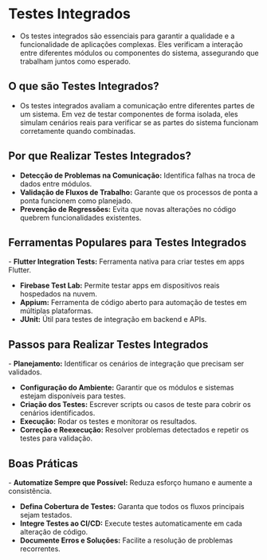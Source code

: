 # Testes Integrados
- Os testes integrados são essenciais para garantir a qualidade e a funcionalidade de aplicações complexas. Eles verificam a interação entre diferentes módulos ou componentes do sistema, assegurando que trabalham juntos como esperado.

## O que são Testes Integrados?
- Os testes integrados avaliam a comunicação entre diferentes partes de um sistema. Em vez de testar componentes de forma isolada, eles simulam cenários reais para verificar se as partes do sistema funcionam corretamente quando combinadas.

## Por que Realizar Testes Integrados?
- **Detecção de Problemas na Comunicação:** Identifica falhas na troca de dados entre módulos.
- **Validação de Fluxos de Trabalho:** Garante que os processos de ponta a ponta funcionem como planejado.
- **Prevenção de Regressões:** Evita que novas alterações no código quebrem funcionalidades existentes.

## ​Ferramentas Populares para Testes Integrados
​- **Flutter Integration Tests:** Ferramenta nativa para criar testes em apps Flutter.
- **Firebase Test Lab:** Permite testar apps em dispositivos reais hospedados na nuvem.
- **Appium:** Ferramenta de código aberto para automação de testes em múltiplas plataformas.
- **JUnit:** Útil para testes de integração em backend e APIs.

## Passos para Realizar Testes Integrados
​- **Planejamento:** Identificar os cenários de integração que precisam ser validados.
- **Configuração do Ambiente:** Garantir que os módulos e sistemas estejam disponíveis para testes.
- **Criação dos Testes:** Escrever scripts ou casos de teste para cobrir os cenários identificados.
- **Execução:** Rodar os testes e monitorar os resultados.
- **Correção e Reexecução:** Resolver problemas detectados e repetir os testes para validação.

## Boas Práticas
​- **Automatize Sempre que Possível:** Reduza esforço humano e aumente a consistência.
- **Defina Cobertura de Testes:** Garanta que todos os fluxos principais sejam testados.
- **Integre Testes ao CI/CD:** Execute testes automaticamente em cada alteração de código.
- **Documente Erros e Soluções:** Facilite a resolução de problemas recorrentes.